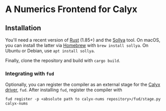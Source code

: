 # A Numerics Frontend for Calyx

## Installation

You'll need a recent version of [Rust][rust] (1.85+) and the [Sollya][sollya]
tool. On macOS, you can install the latter via [Homebrew][brew] with
`brew install sollya`. On Ubuntu or Debian, use `apt install sollya`.

Finally, clone the repository and build with `cargo build`.

### Integrating with `fud`

Optionally, you can register the compiler as an external stage for the
[Calyx driver][fud], `fud`. After installing `fud`, register the compiler with

    fud register -p <absolute path to calyx-nums repository>/fud/stage.py calyx-nums

[brew]: https://brew.sh/
[fud]: https://docs.calyxir.org/running-calyx/fud/index.html
[rust]: https://doc.rust-lang.org/cargo/getting-started/installation.html
[sollya]: https://www.sollya.org/
